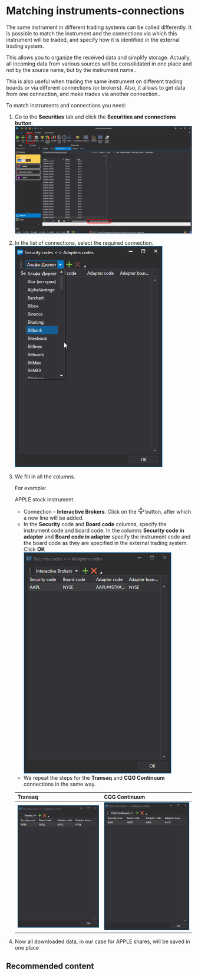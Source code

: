 # Matching instruments\-connections

The same instrument in different trading systems can be called differently. It is possible to match the instrument and the connections via which this instrument will be traded, and specify how it is identified in the external trading system.

This allows you to organize the received data and simplify storage. Actually, all incoming data from various sources will be consolidated in one place and not by the source name, but by the instrument name..

This is also useful when trading the same instrument on different trading boards or via different connections (or brokers). Also, it allows to get data from one connection, and make trades via another connection..

To match instruments and connections you need:

1. Go to the **Securities** tab and click the **Securities and connections button**.![Designer Security mapping 01 00](../images/Designer_Security_mapping_01_00.png)
2. In the list of connections, select the required connection.![Designer Security mapping 01](../images/Designer_Security_mapping_01.png)
3. We fill in all the columns.

   For example:

   APPLE stock instrument.
   - Connection \- **Interactive Brokers**. Click on the ![Designer Creation tool 00](../images/Designer_Creation_tool_00.png) button, after which a new line will be added. 
   - In the **Security** code and **Board code** columns, specify the instrument code and board code. In the columns **Security code in adapter** and **Board code in adapter** specify the instrument code and the board code as they are specified in the external trading system. Click **OK**![Designer Security mapping 01 01](../images/Designer_Security_mapping_01_01.png)
   - We repeat the steps for the **Transaq** and **CQG Continuum** connections in the same way. 

   | **Transaq**                                                                       | **CQG Continuum**                                                                 |
   | --------------------------------------------------------------------------------- | --------------------------------------------------------------------------------- |
   | ![Designer Security mapping 01 02](../images/Designer_Security_mapping_01_02.png) | ![Designer Security mapping 01 03](../images/Designer_Security_mapping_01_03.png) |
4. Now all downloaded data, in our case for APPLE shares, will be saved in one place 

## Recommended content

